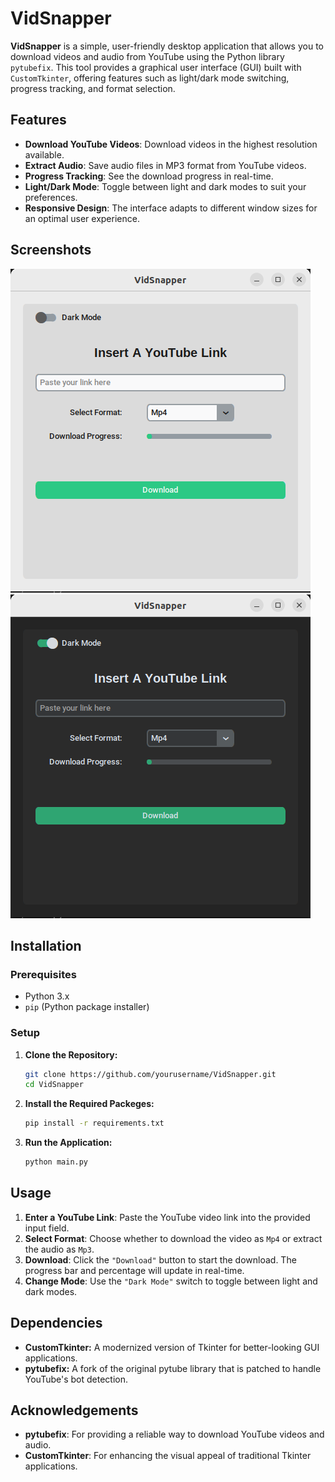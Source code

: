 # VidSnapper

**VidSnapper** is a simple, user-friendly desktop application that allows you to download videos and audio from YouTube using the Python library `pytubefix`. This tool provides a graphical user interface (GUI) built with `CustomTkinter`, offering features such as light/dark mode switching, progress tracking, and format selection.

## Features

- **Download YouTube Videos**: Download videos in the highest resolution available.
- **Extract Audio**: Save audio files in MP3 format from YouTube videos.
- **Progress Tracking**: See the download progress in real-time.
- **Light/Dark Mode**: Toggle between light and dark modes to suit your preferences.
- **Responsive Design**: The interface adapts to different window sizes for an optimal user experience.

## Screenshots

![VidSnapper Light Mode](screenshots/Light_Mode.png)
![VidSnapper Dark Mode](screenshots/Dark_Mode.png)

## Installation

### Prerequisites

- Python 3.x
- `pip` (Python package installer)

### Setup

1. **Clone the Repository:**
   ```bash
   git clone https://github.com/yourusername/VidSnapper.git
   cd VidSnapper
2. **Install the Required Packeges:**
   ```bash
   pip install -r requirements.txt
4. **Run the Application:**
   ```bash
   python main.py

## Usage

1. **Enter a YouTube Link**: Paste the YouTube video link into the provided input field.
2. **Select Format**: Choose whether to download the video as `Mp4` or extract the audio as `Mp3`.
3. **Download**: Click the `"Download"` button to start the download. The progress bar and percentage will update in real-time.
4. **Change Mode**: Use the `"Dark Mode"` switch to toggle between light and dark modes.

## Dependencies
- **CustomTkinter:** A modernized version of Tkinter for better-looking GUI applications.
- **pytubefix:** A fork of the original pytube library that is patched to handle YouTube's bot detection.

## Acknowledgements

- **pytubefix**: For providing a reliable way to download YouTube videos and audio.
- **CustomTkinter**: For enhancing the visual appeal of traditional Tkinter applications.


